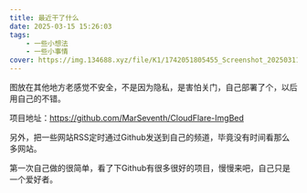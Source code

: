 ```yaml
---
title: 最近干了什么
date: 2025-03-15 15:26:03
tags: 
    - 一些小想法
    - 一些小事情
cover: https://img.134688.xyz/file/K1/1742051805455_Screenshot_20250311_235817.jpg
---
```



图放在其他地方老感觉不安全，不是因为隐私，是害怕关门，自己部署了个，以后用自己的不错。

项目地址：<https://github.com/MarSeventh/CloudFlare-ImgBed>

<!--more-->

另外，把一些网站RSS定时通过Github发送到自己的频道，毕竟没有时间看那么多网站。

第一次自己做的很简单，看了下Github有很多很好的项目，慢慢来吧，自己只是一个爱好者。


